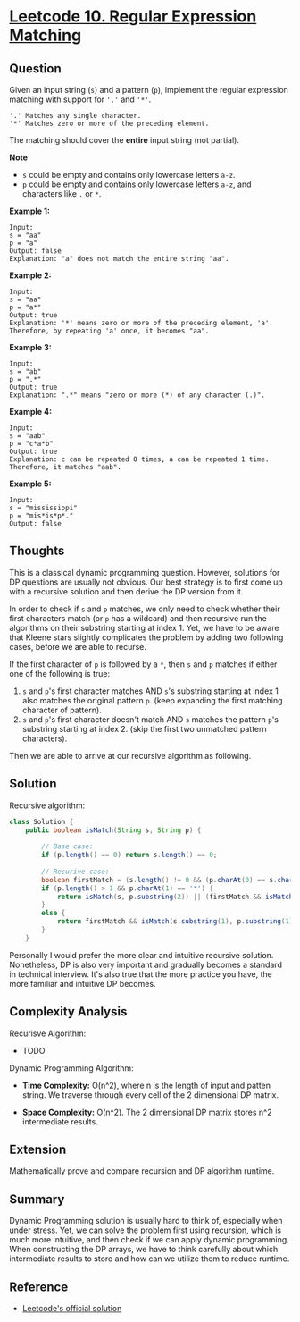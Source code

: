 # [Leetcode 10. Regular Expression Matching](https://leetcode.com/problems/regular-expression-matching/)

## Question 

Given an input string (`s`) and a pattern (`p`), implement the regular expression matching with support for `'.'` and `'*'`. 

```
'.' Matches any single character.
'*' Matches zero or more of the preceding element.
```

The matching should cover the **entire** input string (not partial).

**Note**
- `s` could be empty and contains only lowercase letters `a-z`.
- `p` could be empty and contains only lowercase letters `a-z`, and characters like `.` or `*`. 

**Example 1:**
```
Input:
s = "aa"
p = "a"
Output: false
Explanation: "a" does not match the entire string "aa".
```

**Example 2:**
```
Input:
s = "aa"
p = "a*"
Output: true
Explanation: '*' means zero or more of the preceding element, 'a'. Therefore, by repeating 'a' once, it becomes "aa".
```

**Example 3:**
```
Input:
s = "ab"
p = ".*"
Output: true
Explanation: ".*" means "zero or more (*) of any character (.)".
```

**Example 4:**
```
Input:
s = "aab"
p = "c*a*b"
Output: true
Explanation: c can be repeated 0 times, a can be repeated 1 time. Therefore, it matches "aab".
```

**Example 5:**
```
Input:
s = "mississippi"
p = "mis*is*p*."
Output: false
```

## Thoughts

This is a classical dynamic programming question. However, solutions for DP questions are usually not obvious. Our best strategy is to first come up with a recursive solution and then derive the DP version from it.

In order to check if `s` and `p` matches, we only need to check whether their first characters match (or `p` has a wildcard) and then recursive run the algorithms on their substring starting at index 1. Yet, we have to be aware that Kleene stars slightly complicates the problem by adding two following cases, before we are able to recurse.

If the first character of `p` is followed by a `*`, then `s` and `p` matches if either one of the following is true:
1. `s` and `p`'s first character matches AND `s`'s substring starting at index 1 also matches the original pattern `p`. (keep expanding the first matching character of pattern).
2. `s` and `p`'s first character doesn't match AND `s` matches the pattern `p`'s substring starting at index 2. (skip the first two unmatched pattern characters).

Then we are able to arrive at our recursive algorithm as following.

## Solution

Recursive algorithm:
```java
class Solution {
    public boolean isMatch(String s, String p) {
        
        // Base case:
        if (p.length() == 0) return s.length() == 0;
        
        // Recurive case:
        boolean firstMatch = (s.length() != 0 && (p.charAt(0) == s.charAt(0) || p.charAt(0) == '.'));
        if (p.length() > 1 && p.charAt(1) == '*') {
            return isMatch(s, p.substring(2)) || (firstMatch && isMatch(s.substring(1), p));
        }
        else {
            return firstMatch && isMatch(s.substring(1), p.substring(1));
        }
    }
```

Personally I would prefer the more clear and intuitive recursive solution. Nonetheless, DP is also very important and gradually becomes a standard in technical interview. It's also true that the more practice you have, the more familiar and intuitive DP becomes. 

## Complexity Analysis

Recurisve Algorithm: 
- TODO

Dynamic Programming Algorithm:
- **Time Complexity:** O(n^2), where n is the length of input and patten string. We traverse through every cell of the 2 dimensional DP matrix.

- **Space Complexity:** O(n^2). The 2 dimensional DP matrix stores n^2 intermediate results.

## Extension

Mathematically prove and compare recursion and DP algorithm runtime. 

## Summary

Dynamic Programming solution is usually hard to think of, especially when under stress. Yet, we can solve the problem first using recursion, which is much more intuitive, and then check if we can apply dynamic programming. When constructing the DP arrays, we have to think carefully about which intermediate results to store and how can we utilize them to reduce runtime. 

## Reference

- [Leetcode's official solution](https://leetcode.com/problems/regular-expression-matching/solution/)